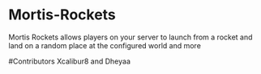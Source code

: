 # Mortis-Rockets
Mortis Rockets allows players on your server to launch from a rocket and land on a random place at the configured world and more

#Contributors
Xcalibur8 and Dheyaa
